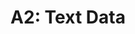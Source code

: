 ---
title: "A2: Text Data"
layout: forward
target: https://multix.io/data-science-book-uva-2023/docs/modules/text-data-module/assignment-text-data.html
nav_order: 1
---